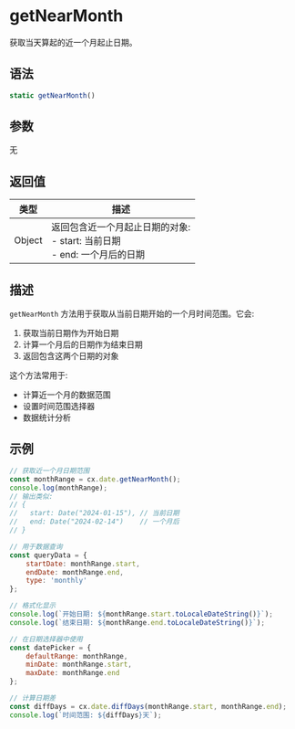 # getNearMonth

获取当天算起的近一个月起止日期。

## 语法

```javascript
static getNearMonth()
```

## 参数
无

## 返回值

| 类型 | 描述 |
|------|------|
| Object | 返回包含近一个月起止日期的对象:<br>- start: 当前日期<br>- end: 一个月后的日期 |

## 描述

`getNearMonth` 方法用于获取从当前日期开始的一个月时间范围。它会:

1. 获取当前日期作为开始日期
2. 计算一个月后的日期作为结束日期
3. 返回包含这两个日期的对象

这个方法常用于:
- 计算近一个月的数据范围
- 设置时间范围选择器
- 数据统计分析

## 示例

```javascript
// 获取近一个月日期范围
const monthRange = cx.date.getNearMonth();
console.log(monthRange);
// 输出类似: 
// { 
//   start: Date("2024-01-15"), // 当前日期
//   end: Date("2024-02-14")    // 一个月后
// }

// 用于数据查询
const queryData = {
    startDate: monthRange.start,
    endDate: monthRange.end,
    type: 'monthly'
};

// 格式化显示
console.log(`开始日期: ${monthRange.start.toLocaleDateString()}`);
console.log(`结束日期: ${monthRange.end.toLocaleDateString()}`);

// 在日期选择器中使用
const datePicker = {
    defaultRange: monthRange,
    minDate: monthRange.start,
    maxDate: monthRange.end
};

// 计算日期差
const diffDays = cx.date.diffDays(monthRange.start, monthRange.end);
console.log(`时间范围: ${diffDays}天`);
``` 